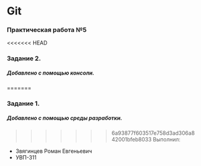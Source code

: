 # Git
### Практическая работа №5
<<<<<<< HEAD
### Задание 2.
##### Добавлено с помощью консоли.
=======
### Задание 1.
##### Добавлено с помощью среды разработки.
>>>>>>> 6a93877f603517e758d3ad306a842001bfeb8033
Выполнил:
* Звягинцев Роман Евгеньевич
* УВП-311

